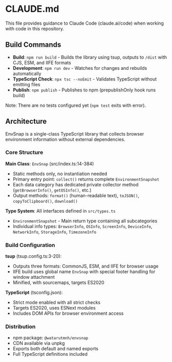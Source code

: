# CLAUDE.md

This file provides guidance to Claude Code (claude.ai/code) when working with code in this repository.

## Build Commands

- **Build**: `npm run build` - Builds the library using tsup, outputs to `/dist` with CJS, ESM, and IIFE formats
- **Development**: `npm run dev` - Watches for changes and rebuilds automatically
- **TypeScript Check**: `npx tsc --noEmit` - Validates TypeScript without emitting files
- **Publish**: `npm publish` - Publishes to npm (prepublishOnly hook runs build)

Note: There are no tests configured yet (`npm test` exits with error).

## Architecture

EnvSnap is a single-class TypeScript library that collects browser environment information without external dependencies.

### Core Structure

**Main Class**: `EnvSnap` (src/index.ts:14-384)
- Static methods only, no instantiation needed
- Primary entry point: `collect()` returns complete `EnvironmentSnapshot`
- Each data category has dedicated private collector method (`getBrowserInfo()`, `getOSInfo()`, etc.)
- Output methods: `format()` (human-readable text), `toJSON()`, `copyToClipboard()`, `download()`

**Type System**: All interfaces defined in `src/types.ts`
- `EnvironmentSnapshot` - Main return type containing all subcategories
- Individual info types: `BrowserInfo`, `OSInfo`, `ScreenInfo`, `DeviceInfo`, `NetworkInfo`, `StorageInfo`, `TimezoneInfo`

### Build Configuration

**tsup** (tsup.config.ts:3-20):
- Outputs three formats: CommonJS, ESM, and IIFE for browser usage
- IIFE build uses global name `EnvSnap` with special footer handling for window attachment
- Minified, with sourcemaps, targets ES2020

**TypeScript** (tsconfig.json):
- Strict mode enabled with all strict checks
- Targets ES2020, uses ESNext modules
- Includes DOM APIs for browser environment access

### Distribution

- npm package: `@watarutmnh/envsnap`
- CDN available via unpkg
- Exports both default and named exports
- Full TypeScript definitions included